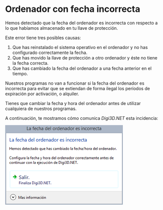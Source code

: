 # Ordenador con fecha incorrecta

Hemos detectado que la fecha del ordenador es incorrecta con respecto a lo que habíamos almacenado en tu llave de protección.

Este error tiene tres posibles causas:

1. Que has reinstalado el sistema operativo en el ordenador y no has configurado correctamente la fecha.
2. Que has movido la llave de protección a otro ordenador y éste no tiene la fecha correcta.
3. Que has cambiado la fecha del ordenador a una fecha anterior en el tiempo.

Nuestros programas no van a funcionar si la fecha del ordenador es incorrecta para evitar que se extiendan de forma ilegal los períodos de expiración por activación, o alquiler.

Tienes que cambiar la fecha y hora del ordenador antes de utilizar cualquiera de nuestros programas.

A continuación, te mostramos cómo comunica _Digi3D.NET_ esta incidencia:

![Cuadro de diálogo indicando que la fecha del ordenador es incorrecta](<../../.gitbook/assets/Ordenador con fecha incorrecta.PNG>)

